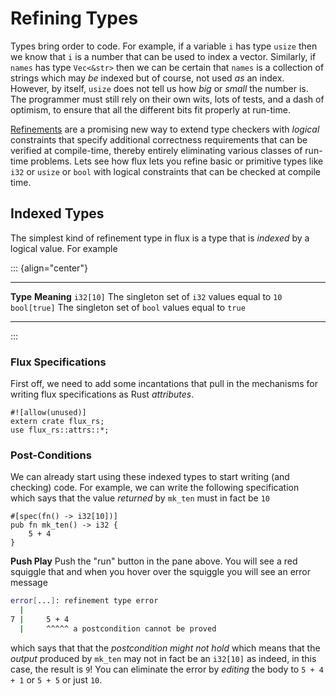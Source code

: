# Refining Types

Types bring order to code. For example, if a variable `i` has type
`usize` then we know that `i` is a number that can be used to index a
vector. Similarly, if `names` has type `Vec<&str>` then we can be
certain that `names` is a collection of strings which may *be* indexed
but of course, not used *as* an index. However, by itself, `usize` does
not tell us how *big* or *small* the number is. The programmer must
still rely on their own wits, lots of tests, and a dash of optimism, to
ensure that all the different bits fit properly at run-time.

[Refinements](https://arxiv.org/abs/2010.07763) are a promising new way
to extend type checkers with *logical* constraints that specify
additional correctness requirements that can be verified at
compile-time, thereby entirely eliminating various classes of run-time
problems. Lets see how flux lets you refine basic or primitive types
like `i32` or `usize` or `bool` with logical constraints that can be
checked at compile time.

## Indexed Types

The simplest kind of refinement type in flux is a type that is *indexed*
by a logical value. For example

::: {align="center"}
  -------------- ----------------------------------------------------
  **Type**       **Meaning**
  `i32[10]`      The singleton set of `i32` values equal to `10`
  `bool[true]`   The singleton set of `bool` values equal to `true`
  -------------- ----------------------------------------------------
:::

### Flux Specifications

First off, we need to add some incantations that pull in the mechanisms
for writing flux specifications as Rust *attributes*.

``` flux
#![allow(unused)]
extern crate flux_rs;
use flux_rs::attrs::*;
```

### Post-Conditions

We can already start using these indexed types to start writing (and
checking) code. For example, we can write the following specification
which says that the value *returned* by `mk_ten` must in fact be `10`

``` flux
#[spec(fn() -> i32[10])]
pub fn mk_ten() -> i32 {
    5 + 4
}
```

**Push Play** Push the "run" button in the pane above. You will see a
red squiggle that and when you hover over the squiggle you will see an
error message

``` bash
error[...]: refinement type error
  |
7 |     5 + 4
  |     ^^^^^ a postcondition cannot be proved
```

which says that that the *postcondition might not hold* which means that
the *output* produced by `mk_ten` may not in fact be an `i32[10]` as
indeed, in this case, the result is `9`! You can eliminate the error by
*editing* the body to `5 + 4 + 1` or `5 + 5` or just `10`.
